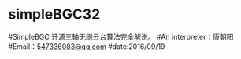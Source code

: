 # simpleBGC32

#SimpleBGC 开源三轴无刷云台算法完全解说。
#An interpreter：康朝阳
#Email：547336083@qq.com
#date:2016/09/19
